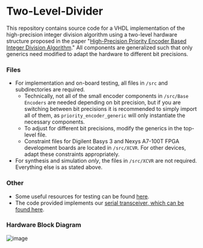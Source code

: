 # Two-Level-Divider

This repository contains source code for a VHDL implementation of the high-precision integer division algorithm using a two-level hardware structure proposed in the paper "[High-Precision Priority Encoder Based Integer Division Algorithm](https://ieeexplore.ieee.org/document/9531809)." All components are generalized such that only generics need modified to adapt the hardware to different bit precisions.

### Files

- For implementation and on-board testing, all files in `/src` and subdirectories are required.
  - Technically, not all of the small encoder components in `/src/Base Encoders` are needed depending on bit precision, but if you are switching between bit precisions it is recommended to simply import all of them, as `priority_encoder_generic` will only instantiate the necessary components.
  - To adjust for different bit precisions, modify the generics in the top-level file.
  - Constraint files for Digilent Basys 3 and Nexys A7-100T FPGA development boards are located in `/src/XCVR`. For other devices, adapt these constraints appropriately.
- For synthesis and simulation *only*, the files in `/src/XCVR` are not required. Everything else is as stated above.

### Other

- Some useful resources for testing can be found [here](https://github.com/ALUminaries/Two-Level-Multiplier).
- The code provided implements our [serial transceiver, which can be found here](https://github.com/ALUminaries/Serial-Transceiver).

### Hardware Block Diagram

![image](https://github.com/ALUminaries/Two-Level-Divider/assets/16062019/f8893681-b5e7-47b6-b0fc-2e83da614538)


